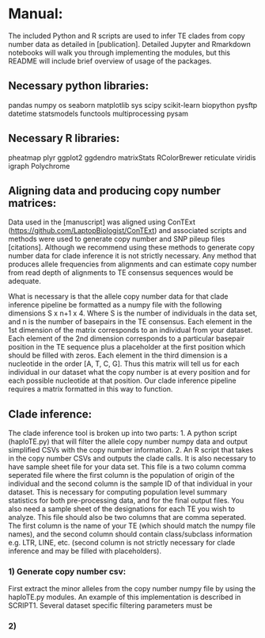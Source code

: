 # Manual:

The included Python and R scripts are used to infer TE clades from copy number data as detailed in [publication]. Detailed Jupyter and Rmarkdown notebooks will walk you through implementing the modules, but this README will include brief overview of usage of the packages. 

## Necessary python libraries:
pandas
numpy
os
seaborn
matplotlib
sys
scipy
scikit-learn
biopython
pysftp
datetime
statsmodels
functools
multiprocessing
pysam

## Necessary R libraries:
pheatmap
plyr
ggplot2
ggdendro
matrixStats
RColorBrewer
reticulate
viridis
igraph
Polychrome


## Aligning data and producing copy number matrices:

Data used in the [manuscript] was aligned using ConTExt (https://github.com/LaptopBiologist/ConTExt) and associated scripts and methods were used to generate copy number and SNP pileup files [citations]. Although we recommend using these methods to generate copy number data for clade inference it is not strictly necessary. Any method that produces allele frequencies from alignments and can estimate copy number from read depth of alignments to TE consensus sequences would be adequate.

What is necessary is that the allele copy number data for that clade inference pipeline be formatted as a numpy file with the following dimensions S x n+1 x 4. Where S is the number of individuals in the data set, and n is the number of basepairs in the TE consensus. Each element in the 1st dimension of the matrix corresponds to an individual from your dataset. Each element of the 2nd dimension corresponds to a particular basepair position in the TE sequence plus a placeholder at the first position which should be filled with zeros. Each element in the third dimension is a nucleotide in the order [A, T, C, G]. Thus this matrix will tell us for each individual in our dataset what the copy number is at every position and for each possible nucleotide at that position. Our clade inference pipeline requires a matrix formatted in this way to function.

## Clade inference:

The clade inference tool is broken up into two parts: 1. A python script (haploTE.py) that will filter the allele copy number numpy data and output simplified CSVs with the copy number information. 2. An R script that takes in the copy number CSVs and outputs the clade calls. It is also necessary to have sample sheet file for your data set. This file is a two column comma seperated file where the first column is the population of origin of the individual and the second column is the sample ID of that individual in your dataset. This is necessary for computing population level summary statistics for both pre-processing data, and for the final output files. You also need a sample sheet of the designations for each TE you wish to analyze. This file should also be two columns that are comma seperated. The first column is the name of your TE (which should match the numpy file names), and the second column should contain class/subclass information e.g. LTR, LINE, etc. (second column is not strictly necessary for clade inference and may be filled with placeholders). 

### 1) Generate copy number csv:

First extract the minor alleles from the copy number numpy file by using the haploTE.py modules. An example of this implementation is described in SCRIPT1. Several dataset specific filtering parameters must be 

### 2) 

